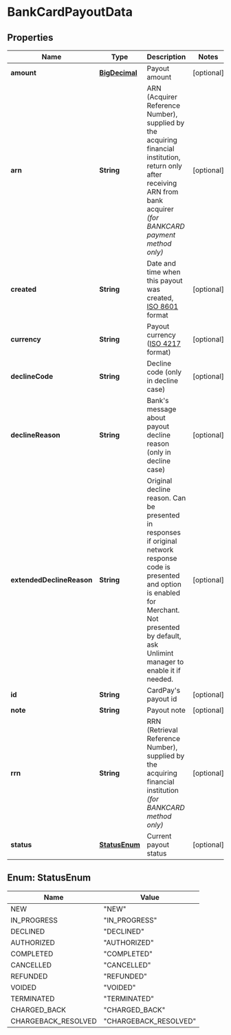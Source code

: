
# BankCardPayoutData

## Properties
Name | Type | Description | Notes
------------ | ------------- | ------------- | -------------
**amount** | [**BigDecimal**](BigDecimal.md) | Payout amount |  [optional]
**arn** | **String** | ARN (Acquirer Reference Number), supplied by the acquiring financial institution, return only after receiving ARN from bank acquirer *(for BANKCARD payment method only)* |  [optional]
**created** | **String** | Date and time when this payout was created, [ISO 8601](https://en.wikipedia.org/wiki/ISO_8601) format |  [optional]
**currency** | **String** | Payout currency ([ISO 4217](https://en.wikipedia.org/wiki/ISO_4217) format) |  [optional]
**declineCode** | **String** | Decline code (only in decline case) |  [optional]
**declineReason** | **String** | Bank&#39;s message about payout decline reason (only in decline case) |  [optional]
**extendedDeclineReason** | **String** | Original decline reason. Can be presented in responses if original network response code is presented and option is enabled for Merchant. Not presented by default, ask Unlimint manager to enable it if needed. |  [optional]
**id** | **String** | CardPay&#39;s payout id |  [optional]
**note** | **String** | Payout note |  [optional]
**rrn** | **String** | RRN (Retrieval Reference Number), supplied by the acquiring financial institution *(for BANKCARD method only)* |  [optional]
**status** | [**StatusEnum**](#StatusEnum) | Current payout status |  [optional]


<a name="StatusEnum"></a>
## Enum: StatusEnum
Name | Value
---- | -----
NEW | &quot;NEW&quot;
IN_PROGRESS | &quot;IN_PROGRESS&quot;
DECLINED | &quot;DECLINED&quot;
AUTHORIZED | &quot;AUTHORIZED&quot;
COMPLETED | &quot;COMPLETED&quot;
CANCELLED | &quot;CANCELLED&quot;
REFUNDED | &quot;REFUNDED&quot;
VOIDED | &quot;VOIDED&quot;
TERMINATED | &quot;TERMINATED&quot;
CHARGED_BACK | &quot;CHARGED_BACK&quot;
CHARGEBACK_RESOLVED | &quot;CHARGEBACK_RESOLVED&quot;




